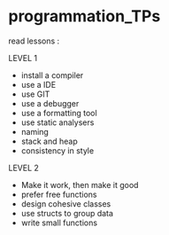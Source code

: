 # programmation_TPs

read lessons :

LEVEL 1 
  - install a compiler
  - use a IDE
  - use GIT
  - use a debugger
  - use a formatting tool
  - use static analysers
  - naming
  - stack and heap
  - consistency in style

LEVEL 2
  - Make it work, then make it good
  - prefer free functions
  - design cohesive classes
  - use structs to group data
  - write small functions

